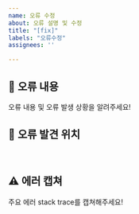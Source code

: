 ```yaml
---
name: 오류 수정
about: 오류 설명 및 수정
title: "[fix]"
labels: "오류수정"
assignees: ''

---
```


## 🤔 오류 내용
오류 내용 및 오류 발생 상황을 알려주세요!
<br>

## 🚩 오류 발견 위치
<br>

## ⚠ 에러 캡쳐
주요 에러 stack trace를 캡쳐해주세요!
<br>